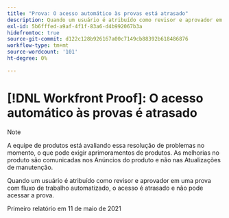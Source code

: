 ```yaml
---
title: "Prova: O acesso automático às provas está atrasado"
description: Quando um usuário é atribuído como revisor e aprovador em uma prova com fluxo de trabalho automatizado, o acesso é atrasado e não pode acessar a prova.
exl-id: 5b6fffed-a9af-4f1f-83a6-d4b992067b3a
hidefromtoc: true
source-git-commit: d122c128b926167a00c7149cb88392b618486876
workflow-type: tm+mt
source-wordcount: '101'
ht-degree: 0%

---
```


# [!DNL Workfront Proof]: O acesso automático às provas é atrasado

>[!NOTE]
>
>A equipe de produtos está avaliando essa resolução de problemas no momento, o que pode exigir aprimoramentos de produtos. As melhorias no produto são comunicadas nos Anúncios do produto e não nas Atualizações de manutenção.

Quando um usuário é atribuído como revisor e aprovador em uma prova com fluxo de trabalho automatizado, o acesso é atrasado e não pode acessar a prova.

Primeiro relatório em 11 de maio de 2021
